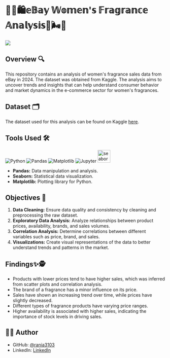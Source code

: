 # 🧴🌸🛍️𝕖𝔹𝕒𝕪 𝕎𝕠𝕞𝕖𝕟'𝕤 𝔽𝕣𝕒𝕘𝕣𝕒𝕟𝕔𝕖 𝔸𝕟𝕒𝕝𝕪𝕤𝕚𝕤🧴🌬️🫙

<img src="perfume.jpg">

## Overview 🔍
This repository contains an analysis of women's fragrance sales data from eBay in 2024. The dataset was obtained from Kaggle. The analysis aims to uncover trends and insights that can help understand consumer behavior and market dynamics in the e-commerce sector for women's fragrances.

## Dataset 🗂️
The dataset used for this analysis can be found on Kaggle [here](https://www.kaggle.com/datasets/kanchana1990/perfume-e-commerce-dataset-2024/data).

## Tools Used 🛠️
<p>
  <img alt="Python" src="https://img.shields.io/badge/python-306998.svg?style=for-the-badge&logo=python&logoColor=white"/>
  <img alt="Pandas" src="https://img.shields.io/badge/pandas-%23150458.svg?style=for-the-badge&logo=pandas&logoColor=white"/>
  <img alt="Matplotlib" src="https://img.shields.io/badge/Matplotlib-%23ffffff.svg?style=for-the-badge&logo=Matplotlib&logoColor=black"/>
  <img alt="Jupyter" src="https://img.shields.io/badge/Jupyter-F37626.svg?style=for-the-badge&logo=Jupyter&logoColor=white"/>
  <img src="https://seaborn.pydata.org/_images/logo-mark-lightbg.svg" alt="seaborn" width="40" height="40"/>
</p>

- **Pandas:** Data manipulation and analysis. 
- **Seaborn:** Statistical data visualization.
- **Matplotlib:** Plotting library for Python.
  
## Objectives 🎯
1. **Data Cleaning:** Ensure data quality and consistency by cleaning and preprocessing the raw dataset.
2. **Exploratory Data Analysis:** Analyze relationships between product prices, availability, brands, and sales volumes.
3. **Correlation Analysis:** Determine correlations between different variables such as price, brand, and sales.
4. **Visualizations:** Create visual representations of the data to better understand trends and patterns in the market.

## Findings✨🕵
- Products with lower prices tend to have higher sales, which was inferred from scatter plots and correlation analysis.
- The brand of a fragrance has a minor influence on its price.
- Sales have shown an increasing trend over time, while prices have slightly decreased.
- Different types of fragrance products have varying price ranges.
- Higher availability is associated with higher sales, indicating the importance of stock levels in driving sales.

## 👩‍💻 Author

- GitHub: [@rania3103](https://github.com/rania3103)
- LinkedIn: [LinkedIn](https://linkedin.com/in/rania-abassi-24105a249)
